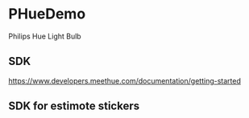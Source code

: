 # PHueDemo
Philips Hue Light Bulb 

## SDK 
https://www.developers.meethue.com/documentation/getting-started

## SDK for estimote stickers 
